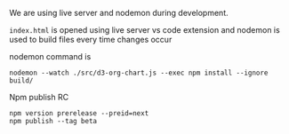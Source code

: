 We are using live server and nodemon during development.

`index.html` is opened using live server vs code extension and nodemon is used to build files every time changes occur

nodemon command is
```npm
nodemon --watch ./src/d3-org-chart.js --exec npm install --ignore build/
```


Npm publish RC

```npm
npm version prerelease --preid=next
npm publish --tag beta
```